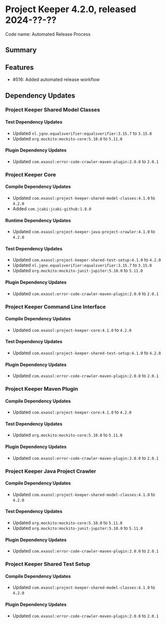 # Project Keeper 4.2.0, released 2024-??-??

Code name: Automated Release Process

## Summary

## Features

* #516: Added automated release workflow

## Dependency Updates

### Project Keeper Shared Model Classes

#### Test Dependency Updates

* Updated `nl.jqno.equalsverifier:equalsverifier:3.15.7` to `3.15.8`
* Updated `org.mockito:mockito-core:5.10.0` to `5.11.0`

#### Plugin Dependency Updates

* Updated `com.exasol:error-code-crawler-maven-plugin:2.0.0` to `2.0.1`

### Project Keeper Core

#### Compile Dependency Updates

* Updated `com.exasol:project-keeper-shared-model-classes:4.1.0` to `4.2.0`
* Added `com.jcabi:jcabi-github:1.8.0`

#### Runtime Dependency Updates

* Updated `com.exasol:project-keeper-java-project-crawler:4.1.0` to `4.2.0`

#### Test Dependency Updates

* Updated `com.exasol:project-keeper-shared-test-setup:4.1.0` to `4.2.0`
* Updated `nl.jqno.equalsverifier:equalsverifier:3.15.7` to `3.15.8`
* Updated `org.mockito:mockito-junit-jupiter:5.10.0` to `5.11.0`

#### Plugin Dependency Updates

* Updated `com.exasol:error-code-crawler-maven-plugin:2.0.0` to `2.0.1`

### Project Keeper Command Line Interface

#### Compile Dependency Updates

* Updated `com.exasol:project-keeper-core:4.1.0` to `4.2.0`

#### Test Dependency Updates

* Updated `com.exasol:project-keeper-shared-test-setup:4.1.0` to `4.2.0`

#### Plugin Dependency Updates

* Updated `com.exasol:error-code-crawler-maven-plugin:2.0.0` to `2.0.1`

### Project Keeper Maven Plugin

#### Compile Dependency Updates

* Updated `com.exasol:project-keeper-core:4.1.0` to `4.2.0`

#### Test Dependency Updates

* Updated `org.mockito:mockito-core:5.10.0` to `5.11.0`

#### Plugin Dependency Updates

* Updated `com.exasol:error-code-crawler-maven-plugin:2.0.0` to `2.0.1`

### Project Keeper Java Project Crawler

#### Compile Dependency Updates

* Updated `com.exasol:project-keeper-shared-model-classes:4.1.0` to `4.2.0`

#### Test Dependency Updates

* Updated `org.mockito:mockito-core:5.10.0` to `5.11.0`
* Updated `org.mockito:mockito-junit-jupiter:5.10.0` to `5.11.0`

#### Plugin Dependency Updates

* Updated `com.exasol:error-code-crawler-maven-plugin:2.0.0` to `2.0.1`

### Project Keeper Shared Test Setup

#### Compile Dependency Updates

* Updated `com.exasol:project-keeper-shared-model-classes:4.1.0` to `4.2.0`

#### Plugin Dependency Updates

* Updated `com.exasol:error-code-crawler-maven-plugin:2.0.0` to `2.0.1`
